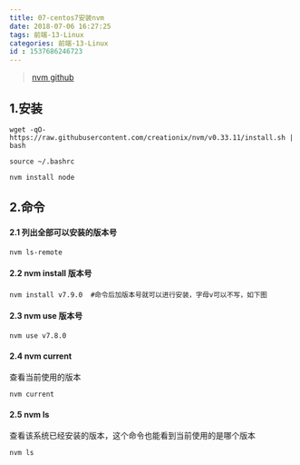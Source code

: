 ```yaml
---
title: 07-centos7安装nvm
date: 2018-07-06 16:27:25
tags: 前端-13-Linux
categories: 前端-13-Linux
id : 1537686246723
---
```

> [nvm github](https://github.com/creationix/nvm)

## 1.安装
```
wget -qO- https://raw.githubusercontent.com/creationix/nvm/v0.33.11/install.sh | bash
```

```
source ~/.bashrc
```

```
nvm install node
```

## 2.命令

#### 2.1 列出全部可以安装的版本号

```
nvm ls-remote
```

#### 2.2 nvm install 版本号

 
```
nvm install v7.9.0  #命令后加版本号就可以进行安装，字母v可以不写，如下图
```

#### 2.3 nvm use 版本号

```
nvm use v7.8.0
```
#### 2.4 nvm current

查看当前使用的版本

```
nvm current
```

#### 2.5 nvm ls

查看该系统已经安装的版本，这个命令也能看到当前使用的是哪个版本

```
nvm ls
```
